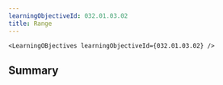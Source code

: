 ```yaml
---
learningObjectiveId: 032.01.03.02
title: Range
---
```


```tsx eval
<LearningOBjectives learningObjectiveId={032.01.03.02} />
```

## Summary
